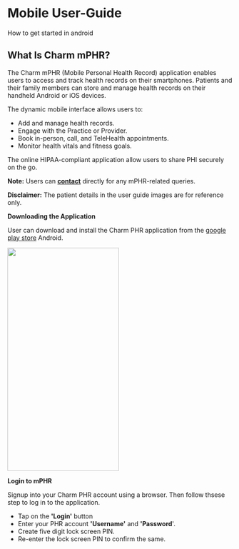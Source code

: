 # Mobile User-Guide
How to get started in android
## What Is Charm mPHR? <br>
The Charm mPHR (Mobile Personal Health Record) application enables users to access and track health records on their smartphones. Patients and their family members can store and manage health records on their handheld Android or iOS devices. <br>


The dynamic mobile interface allows users to: <br>

* Add and manage health records. <br>
* Engage with the Practice or Provider. <br>
* Book in-person, call, and TeleHealth appointments. <br>
* Monitor health vitals and fitness goals. <br>

The online HIPAA-compliant application allow users to share PHI securely on the go. <br>

**Note:** Users can **[contact](https://support@charmhealth.com)** directly for any mPHR-related queries. <br>

**Disclaimer:**  The patient details in the user guide images are for reference only. <br>

**Downloading the Application** <br>

 User can download and install the Charm PHR application from the [google play store](https://www.play.google.com) Android. <br>

 
 <img src="https://github.com/user-attachments/assets/190aa3e7-2a7b-40f1-a73b-e5592feb621b" width="250" height="500"> <br>
  
**Login to mPHR** <br>

Signup into your Charm PHR account using a browser. Then follow thsese step to log in to the application. <br>

* Tap on the **'Login'** button
* Enter your PHR account **'Username'** and **'Password**'. <br>
* Create five digit lock screen PIN.
* Re-enter the lock screen PIN to confirm the same.


 


